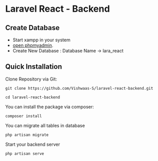 # Laravel React - Backend

## Create Database

-   Start xampp in your system
-   [open phpmyadmin](http://localhost/phpmyadmin/).
-   Create New Database : Database Name -> lara_react

## Quick Installation

Clone Repository via Git:

    git clone https://github.com/Vishwaas-S/laravel-react-backend.git

    cd laravel-react-backend

You can install the package via composer:

    composer install

You can migrate all tables in database

    php artisan migrate

Start your backend server

    php artisan serve
